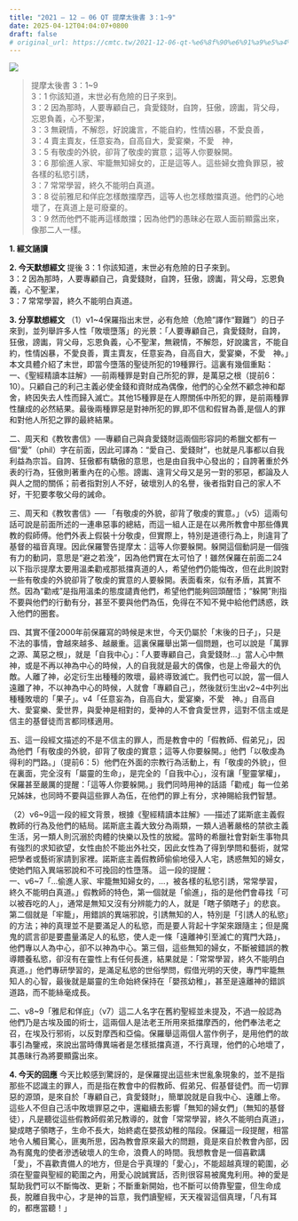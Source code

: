 ```yaml
---
title: "2021 – 12 – 06 QT 提摩太後書 3：1~9"
date: 2025-04-12T04:04:07+0800
draft: false
# original_url: https://cmtc.tw/2021-12-06-qt-%e6%8f%90%e6%91%a9%e5%a4%aa%e5%be%8c%e6%9b%b8-3%ef%bc%9a19
---
```


![](/images/qt.jpg)
> 提摩太後書 3：1\~9  
> 3：1 你該知道，末世必有危險的日子來到。  
> 3：2 因為那時，人要專顧自己，貪愛錢財，自誇，狂傲，謗讟，背父母，忘恩負義，心不聖潔，  
> 3：3 無親情，不解怨，好說讒言，不能自約，性情凶暴，不愛良善，  
> 3：4 賣主賣友，任意妄為，自高自大，愛宴樂，不愛　神，  
> 3：5 有敬虔的外貌，卻背了敬虔的實意；這等人你要躲開。  
> 3：6 那偷進人家、牢籠無知婦女的，正是這等人。這些婦女擔負罪惡，被各樣的私慾引誘，  
> 3：7 常常學習，終久不能明白真道。  
> 3：8 從前雅尼和佯庇怎樣敵擋摩西，這等人也怎樣敵擋真道。他們的心地壞了，在真道上是可廢棄的。  
> 3：9 然而他們不能再這樣敵擋；因為他們的愚昧必在眾人面前顯露出來，像那二人一樣。

**1. 經文誦讀**

**2.  今天默想經文**
提後 3：1 你該知道，末世必有危險的日子來到。  
3：2 因為那時，人要專顧自己，貪愛錢財，自誇，狂傲，謗讟，背父母，忘恩負義，心不聖潔，  
3：7 常常學習，終久不能明白真道。

**3. 分享默想經文**
（1）v1\~4保羅指出末世，必有危險（危險”譯作“艱難”）的日子來到，並列舉許多人性「敗壞墮落」的光景：「人要專顧自己，貪愛錢財，自誇，狂傲，謗讟，背父母，忘恩負義，心不聖潔，無親情，不解怨，好說讒言，不能自約，性情凶暴，不愛良善，賣主賣友，任意妄為，自高自大，愛宴樂，不愛　神。」本文具體介紹了末世，即當今墮落的聖徒所犯的19種罪行。這裏有幾個重點：  
一、《聖經精讀本註解》──前兩種罪是對自己所犯的罪，是萬惡之根（提前6：10）。只顧自己的利己主義必使金錢和資財成為偶像，他們的心全然不顧念神和鄰舍，終因失去人性而歸入滅亡。其他15種罪是在人際關係中所犯的罪，是前兩種罪性釀成的必然結果。最後兩種罪惡是對神所犯的罪,即不信和假冒為善,是個人的罪和對他人所犯之罪的最終結果。

二、周天和《教牧書信》──專顧自己與貪愛錢財這兩個形容詞的希臘文都有一個“愛”（phil）字在前面，因此可譯為：“愛自己、愛錢財”，也就是凡事都以自我利益為宗旨。自誇、狂傲都有驕傲的意思，也是由自我中心發出的；自誇著重於外表的行為，狂傲則著重內在的心態。謗讟、違背父母又是另一對的邪惡，都論及人與人之間的關係；前者指對別人不好，破壞別人的名譽，後者指對自己的家人不好，干犯要孝敬父母的誡命。

三、周天和《教牧書信》── 「有敬虔的外貌，卻背了敬虔的實意。」（v5）這兩句話可說是前面所述的一連串惡事的總結，而這一組人正是在以弗所教會中那些傳異教的假師傅。他們外表上假裝十分敬虔，但實際上，特別是道德行為上，則違背了基督的福音真理。因此保羅警告提摩太：這等人你要躲開。躲開這個動詞是一個強有力的動詞，意思是“避之若浼”，因為他們實在太可怕了！雖然保羅在前面二24以下指示提摩太要用溫柔勸戒那抵擋真道的人，希望他們仍能悔改，但在此則說對一些有敬虔的外貌卻背了敬虔的實意的人要躲開。表面看來，似有矛盾，其實不然。因為“勸戒”是指用溫柔的態度譴責他們，希望他們能夠回頭醒悟；“躲開”則指不要與他們的行動有分，甚至不要與他們為伍，免得在不知不覺中給他們誘惑，跌入他們的圈套。

四、其實不僅2000年前保羅寫的時候是末世，今天仍屬於「末後的日子」，只是不法的事情，會越來越多、越嚴重。這裏保羅舉出第一個問題，也可以說是「萬罪之源、萬惡之根」，就是「自我中心」：「人要專顧自己，貪愛錢財…」當人心中無神，或是不再以神為中心的時候，人的自我就是最大的偶像，也是上帝最大的仇敵。人離了神，必定衍生出種種的敗壞，最終導致滅亡。我們也可以說，當一個人遠離了神，不以神為中心的時候，人就會「專顧自己」，然後就衍生出v2\~4中列出種種敗壞的「果子」。v4「任意妄為，自高自大，愛宴樂，不愛　神。」自高自大、愛宴樂、愛世界，與愛神是相對的，愛神的人不會貪愛世界，這對不信主或是信主的基督徒而言都同樣適用。

五、這一段經文描述的不是不信主的罪人，而是教會中的「假教師、假弟兄」，因為他們「有敬虔的外貌，卻背了敬虔的實意；這等人你要躲開。」他們「以敬虔為得利的門路。」（提前6：5）他們在外面的宗教行為活動上，有「敬虔的外貌」，但在裏面，完全沒有「屬靈的生命」，是完全的「自我中心」，沒有讓「聖靈掌權」，保羅甚至嚴厲的提醒：「這等人你要躲開。」我們同時用神的話語「勸戒」每一位弟兄姊妹，也同時不要與這些罪人為伍，在他們的罪上有分，求神賜給我們智慧。

（2）v6\~9這一段的經文背景，根據《聖經精讀本註解》──描述了諾斯底主義假教師的行為及他們的結局。諾斯底主義大致分為兩類，一類人過著嚴格的禁欲主義生活，另一類人則沉溺於肉體的快樂以及性的放縱。當時的希臘社會對新生事物具有強烈的求知欲望，女性由於不能出外社交，因此女性為了得到學問和藝術，就常把學者或藝術家請到家裡。諾斯底主義假教師偷偷地侵入人宅，誘惑無知的婦女，使她們陷入異端邪說和不可挽回的性墮落。 這一段的提醒：  
一、v6\~7「…偷進人家、牢籠無知婦女的，…，被各樣的私慾引誘，常常學習，終久不能明白真道。」假教師的特色，第一個就是「偷進」，指的是他們會尋找「可以被吞吃的人」，通常是無知又沒有分辨能力的人，就是「瞎子領瞎子」的悲哀。第二個就是「牢籠」，用錯誤的異端邪說，引誘無知的人，特別是「引誘人的私慾」的方法；神的真理並不是要滿足人的私慾，而是要人背起十字架來跟隨主；但是魔鬼的謊言卻是要盡量滿足人的私慾，使人走一條「遠離神引至滅亡的寬門大路」，他們專以人為中心，卻不以神為中心。第三個，這些無知的婦女，不斷被錯誤的教導餵養私慾，卻沒有在靈性上有任何長進，結果就是：「常常學習，終久不能明白真道。」他們專研學習的，是滿足私慾的世俗學問，假借光明的天使，專門牢籠無知人的心智，最後就是屬靈的生命始終保持在「嬰孩幼稚」，甚至是遠離神的錯誤道路，而不能絲毫成長。

二、v8\~9「雅尼和佯庇」（v7）這二人名字在舊約聖經並未提及，不過一般認為他們乃是古埃及國的術士，這兩個人是法老王所用來抵擋摩西的，他們奉法老之召，在埃及行邪術，以反對摩西和亞倫。保羅舉這兩個人當作例子，是用他們的故事引為鑒戒，來說出當時傳異端者是怎樣抵擋真道，不行真理，他們的心地壞了，其愚昧行為將要顯露出來。

**4. 今天的回應**
今天比較感到驚訝的，是保羅提出這些末世亂象現象的，並不是指那些不認識主的罪人，而是指在教會中的假教師、假弟兄、假基督徒們。而一切罪惡的源頭，是來自於「專顧自己，貪愛錢財」，簡單說就是自我中心、遠離上帝。這些人不但自己活中敗壞罪惡之中，還繼續去影響「無知的婦女們」（無知的基督徒），凡是聽從這些假教師假弟兄教導的，就會「常常學習，終久不能明白真道」，變成瞎子領瞎子，生命不長大，始終處在嬰孩幼稚的階段。保羅這一段提醒，相當地令人觸目驚心，匪夷所思，因為教會原來最大的問題，竟是來自於教會內部，因為有魔鬼的使者滲透破壞人的生命，浪費人的時間。我想教會是一個喜歡講「愛」，不喜歡責備人的地方，但是合乎真理的「愛心」，不能超越真理的範圍，必須在聖靈與聖經的範圍之內，用愛心說誠實話，否則很容易被魔鬼利用。神的愛是幫助我們可以不斷悔改、更新；不斷重新開始，也不斷可以倚靠聖靈，但生命成長，脫離自我中心，才是神的旨意，我們讀聖經，天天複習這個真理，「凡有耳的，都應當聽！」
